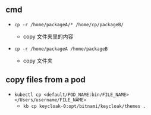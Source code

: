 
## cmd

+ `cp -r /home/packageA/* /home/cp/packageB/`
    + copy 文件夹里的内容

+ `cp -r /home/packageA /home/packageB`
    + copy 文件夹

## copy files from a pod

+ `kubectl cp <default/POD_NAME:bin/FILE_NAME> </Users/username/FILE_NAME>`
    + `kb cp keycloak-0:opt/bitnami/keycloak/themes .`